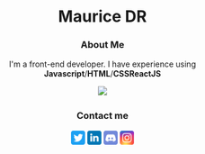 <div id="header" align="center">
<h1>Maurice DR</h1>
<p></p>
<h3>About Me</h3>
<p>I'm a front-end developer. I have experience using <b>Javascript</b>/<b>HTML</b>/<b>CSS</b><b>ReactJS</b></p>
  <img src="https://media.giphy.com/media/xT9IgzoKnwFNmISR8I/giphy.gif"</img>
</div>

<div id="footer" align="center">
  <h3>Contact me</h3>
  <a href="https://twitter.com"><img src="https://github.com/edent/SuperTinyIcons/blob/master/images/png/twitter.png?raw=true" width="25"</img></a>
  <a href="https://linkedin.com"><img     src="https://raw.githubusercontent.com/edent/SuperTinyIcons/963f7c6a90a52e8d08fc90fdbcf97fa5a0f00938/images/svg/linkedin.svg" width="25"</img></a>
  <a href="https://discord.com"><img src="https://raw.githubusercontent.com/edent/SuperTinyIcons/963f7c6a90a52e8d08fc90fdbcf97fa5a0f00938/images/svg/discord.svg" width="25"</img></a>
  <a href="https://instagram.com"><img src="https://raw.githubusercontent.com/edent/SuperTinyIcons/963f7c6a90a52e8d08fc90fdbcf97fa5a0f00938/images/svg/instagram.svg" width="25"</img></a>
</div>



